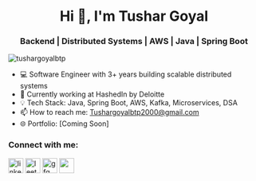 <h1 align="center">Hi 👋, I'm Tushar Goyal</h1>
<h3 align="center">Backend | Distributed Systems | AWS | Java | Spring Boot</h3>

<p align="left"> <img src="https://komarev.com/ghpvc/?username=tushargoyalbtp&label=Profile%20views&color=0e75b6&style=flat" alt="tushargoyalbtp" /> </p>

- 💻 Software Engineer with 3+ years building scalable distributed systems
- 🌱 Currently working at HashedIn by Deloitte
- 💡 Tech Stack: Java, Spring Boot, AWS, Kafka, Microservices, DSA
- 📫 How to reach me: [Tushargoyalbtp2000@gmail.com](mailto:Tushargoyalbtp2000@gmail.com)
- 🌐 Portfolio: [Coming Soon]

<h3 align="left">Connect with me:</h3>
<p align="left">
<a href="https://www.linkedin.com/in/tushar-goyal2000" target="blank"><img align="center" src="https://cdn-icons-png.flaticon.com/512/174/174857.png" alt="linkedin" height="30" width="30" /></a>
<a href="https://leetcode.com/tushar_G13" target="blank"><img align="center" src="https://upload.wikimedia.org/wikipedia/commons/1/19/LeetCode_logo_black.png" alt="leetcode" height="30" width="30" /></a>
<a href="https://auth.geeksforgeeks.org/user/tushargoyal3/" target="blank"><img align="center" src="https://upload.wikimedia.org/wikipedia/commons/4/43/GeeksforGeeks.svg" alt="gfg" height="30" width="30" /></a>
<a href="mailto:Tushargoyalbtp2000@gmail.com"><img align="center" src="https://cdn-icons-png.flaticon.com/512/732/732200.png" height="30" width="30" /></a>
</p>
